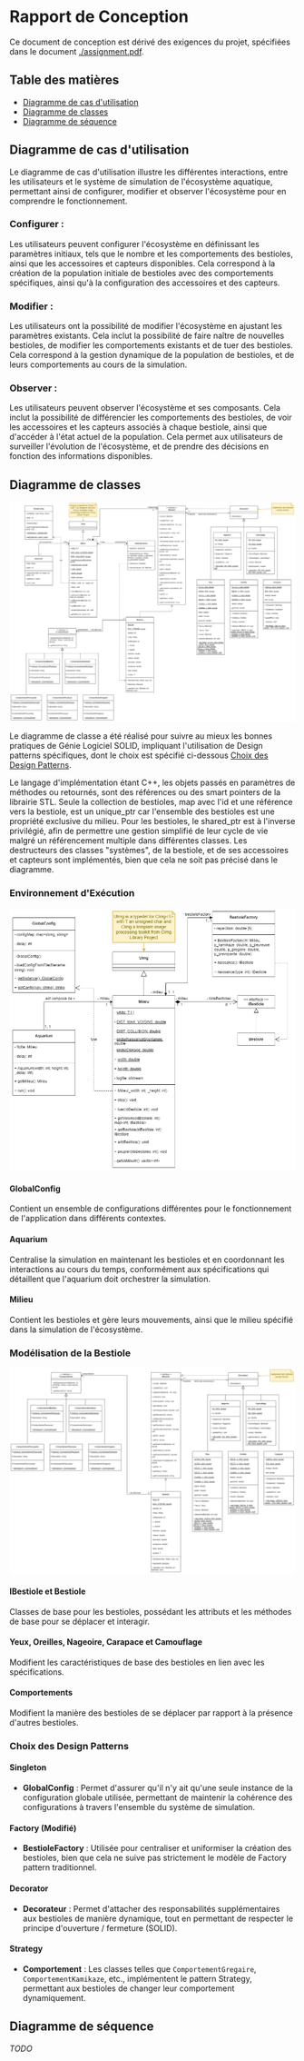 # Rapport de Conception

Ce document de conception est dérivé des exigences du projet, spécifiées dans le document [./assignment.pdf](./assignment.pdf).

## Table des matières
- [Diagramme de cas d'utilisation](#diagramme-de-cas-dutilisation)
- [Diagramme de classes](#diagramme-de-classes)
- [Diagramme de séquence](#diagramme-de-séquence)

## Diagramme de cas d'utilisation

Le diagramme de cas d'utilisation illustre les différentes interactions,
entre les utilisateurs et le système de simulation de l'écosystème aquatique,
permettant ainsi de configurer, modifier et observer l'écosystème pour en comprendre le fonctionnement.

### Configurer :

Les utilisateurs peuvent configurer l'écosystème en définissant les paramètres initiaux, 
tels que le nombre et les comportements des bestioles, 
ainsi que les accessoires et capteurs disponibles. 
Cela correspond à la création de la population initiale de bestioles avec des comportements spécifiques, 
ainsi qu'à la configuration des accessoires et des capteurs.

### Modifier :

Les utilisateurs ont la possibilité de modifier l'écosystème en ajustant les paramètres existants. 
Cela inclut la possibilité de faire naître de nouvelles bestioles, 
de modifier les comportements existants et de tuer des bestioles. 
Cela correspond à la gestion dynamique de la population de bestioles, 
et de leurs comportements au cours de la simulation.

### Observer :

Les utilisateurs peuvent observer l'écosystème et ses composants. 
Cela inclut la possibilité de différencier les comportements des bestioles, 
de voir les accessoires et les capteurs associés à chaque bestiole, 
ainsi que d'accéder à l'état actuel de la population. 
Cela permet aux utilisateurs de surveiller l'évolution de l'écosystème, 
et de prendre des décisions en fonction des informations disponibles.

## Diagramme de classes

![Voir fichier diagrams/modeling-class-diagram-global.png](./diagrams/modeling-class-diagram-global.png)

Le diagramme de classe a été réalisé pour suivre au mieux les bonnes pratiques de Génie Logiciel SOLID, 
impliquant l'utilisation de Design patterns spécifiques, dont le choix est spécifié ci-dessous 
[Choix des Design Patterns](#choix-des-design-patterns).  

Le langage d'implémentation étant C++, les objets passés en paramètres de méthodes ou retournés,
sont des références ou des smart pointers de la librairie STL. 
Seule la collection de bestioles, map avec l'id et une référence vers la bestiole, 
est un unique_ptr car l'ensemble des bestioles est une propriété exclusive du milieu.
Pour les bestioles, le shared_ptr est à l'inverse privilégié, 
afin de permettre une gestion simplifié de leur cycle de vie malgré un référencement multiple dans différentes classes.
Les destructeurs des classes "systèmes", de la bestiole, et de ses accessoires et capteurs sont implémentés,
bien que cela ne soit pas précisé dans le diagramme.

### Environnement d'Exécution

![Voir fichier diagrams/modeling-class-diagram-system.png](./diagrams/modeling-class-diagram-system.png)

#### GlobalConfig

Contient un ensemble de configurations différentes pour le fonctionnement de l'application dans différents contextes.

#### Aquarium

Centralise la simulation en maintenant les bestioles et en coordonnant les interactions au cours du temps, 
conformément aux spécifications qui détaillent que l'aquarium doit orchestrer la simulation.

#### Milieu

Contient les bestioles et gère leurs mouvements, ainsi que le milieu spécifié dans la simulation de l'écosystème.

### Modélisation de la Bestiole

![Voir fichier diagrams/modeling-class-diagram-bestiole.png](./diagrams/modeling-class-diagram-bestiole.png)

#### IBestiole et Bestiole
Classes de base pour les bestioles, possédant les attributs et les méthodes de base pour se déplacer et interagir.

#### Yeux, Oreilles, Nageoire, Carapace et Camouflage
Modifient les caractéristiques de base des bestioles en lien avec les spécifications.

#### Comportements

Modifient la manière des bestioles de se déplacer par rapport à la présence d'autres bestioles.

### Choix des Design Patterns

#### Singleton
- **GlobalConfig** : Permet d'assurer qu'il n'y ait qu'une seule instance de la configuration globale utilisée,
  permettant de maintenir la cohérence des configurations à travers l'ensemble du système de simulation.

#### Factory (Modifié)
- **BestioleFactory** : Utilisée pour centraliser et uniformiser la création des bestioles, 
  bien que cela ne suive pas strictement le modèle de Factory pattern traditionnel.

#### Decorator
- **Decorateur** : Permet d'attacher des responsabilités supplémentaires aux bestioles de manière dynamique, 
  tout en permettant de respecter le principe d'ouverture / fermeture (SOLID).

#### Strategy
- **Comportement** : Les classes telles que `ComportementGregaire`, `ComportementKamikaze`, etc., 
  implémentent le pattern Strategy, permettant aux bestioles de changer leur comportement dynamiquement.

## Diagramme de séquence

_TODO_
